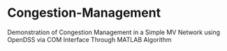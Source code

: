# Congestion-Management
Demonstration of Congestion Management in a Simple MV Network using OpenDSS via COM Interface Through MATLAB Algorithm
